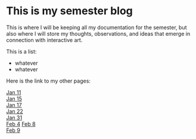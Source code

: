 # This is my semester blog

This is where I will be keeping all my documentation for the semester, but also where I will store my thoughts, observations, and ideas that emerge in connection with interactive art.

This is a list:

- whatever
- whatever

Here is the link to my other pages:

[Jan 11](20230111_classmeeting.html)  
[Jan 15](20230115_athomekit1.html)  
[Jan 17](20230117_athomekit2.html)  
[Jan 22](20230122_athomekit3.html)  
[Jan 31](20230131_athomekit3and4.html)  
[Feb 4](20230204_athomekit4B.html)
[Feb 8](20230208_athomekit5A.html)  
[Feb 9](20230209_athomekit5b.html)  
